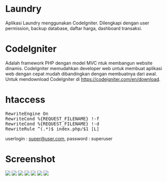 # Laundry
Aplikasi Laundry menggunakan CodeIgniter. Dilengkapi dengan user permission, backup database, daftar harga, dashboard transaksi. 

# CodeIgniter
Adalah framework PHP dengan model MVC ntuk membangun website dinamis. CodeIgniter memudahkan developer web untuk membuat aplikasi web dengan cepat mudah dibandingkan dengan membuatnya dari awal.
Untuk mendownload CodeIgniter di https://codeigniter.com/en/download.

# htaccess
<pre>
RewriteEngine On
RewriteCond %{REQUEST_FILENAME} !-f
RewriteCond %{REQUEST_FILENAME} !-d
RewriteRule ^(.*)$ index.php/$1 [L]
</pre>

userlogin : super@user.com,
password  : superuser

# Screenshot

<img src="https://github.com/qyraananda/laundry/blob/master/login.png">
<img src="https://github.com/qyraananda/laundry/blob/master/dashboard.png">
<img src="https://github.com/qyraananda/laundry/blob/master/userakses.png">
<img src="https://github.com/qyraananda/laundry/blob/master/menu.png">
<img src="https://github.com/qyraananda/laundry/blob/master/harga.png">
<img src="https://github.com/qyraananda/laundry/blob/master/tambah.png">
<img src="https://github.com/qyraananda/laundry/blob/master/backup.png">
